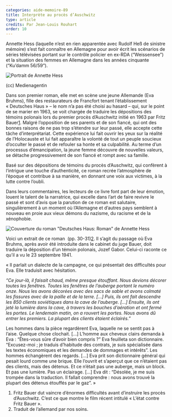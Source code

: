 ```yaml
---
categories: aide-memoire-89
title: Interprète au procès d’Auschwitz
type: article
credits: Par Jean-Louis Rouhart
order: 10
---
```

Annette Hess (laquelle n’est en rien apparentée avec Rudolf  Heß de sinistre mémoire) s’est fait connaître en Allemagne pour avoir écrit les scénarios de séries télévisées portant sur le contrôle policier en ex-RDA (“Weissensee”) et la situation des femmes en Allemagne dans les années cinquante (“Ku’damm 56/59”). 

![Portrait de Annette Hess](/assets/uploads/am89-10-annette-hessjpg.jpg "(cc) Medienagentin")

<span class="img-copyright">(cc) Medienagentin</span>

Dans son premier roman, elle met en scène une jeune Allemande (Eva Bruhms), fille  des restaurateurs de Francfort tenant l’établissement « Deutsches Haus » – le nom n’a pas été choisi au hasard – qui, sur le point de se marier en 1963, se voit chargée de traduire les dépositions des témoins polonais lors du premier procès d’Auschwitz initié en 1963 par Fritz Bauer[1](#footnote-1). Malgré l’opposition de ses parents et de son fiancé, qui ont des bonnes raisons de ne pas trop s’étendre sur leur passé, elle accepte cette tâche d’interprétariat. Cette expérience lui fait ouvrir les yeux sur la réalité de l’Holocauste et lui fait apparaître la volonté de tout un peuple soucieux d’occulter le passé et de refouler sa honte et sa culpabilité. Au terme d’un processus d’émancipation, la jeune femme découvre de nouvelles valeurs, se détache progressivement de son fiancé et rompt avec sa famille. 

Basé sur des dépositions de témoins du procès d’Auschwitz, qui confèrent à l’intrigue une touche d’authenticité, ce roman recrée l’atmosphère de l’époque et contribue à sa manière, en donnant une voix aux victimes, à la lutte contre l’oubli. 

Dans leurs commentaires, les lecteurs de ce livre font part de leur émotion, louent le talent de la narratrice, qui excelle dans l’art de faire revivre le passé et sont d’avis que la parution de ce roman est salutaire, singulièrement à un moment où l’Allemagne et d’autres pays semblent à nouveau en proie aux vieux démons du nazisme, du racisme et de la xénophobie. 

![Couverture du roman "Deutsches Haus: Roman" de Annette Hess](/assets/uploads/am89-10-deutsches-haus.jpg "Deutsches Haus: Roman")

Voici un extrait de ce roman  (pp. 30-31)[2](#footnote-2). Il s’agit du passage où Eva Bruhms, après avoir été introduite dans le cabinet du juge Bauer, doit traduire la déposition d’un témoin polonais, Jozef Gabor. Celui-ci raconte ce qu’il a vu le 23 septembre 1941.  

« Il parlait un dialecte de la campagne, ce qui présentait des difficultés pour Eva. Elle traduisit avec hésitation.

_“Ce jour-là, il faisait chaud, même presque étouffant. Nous devions décorer toutes les fenêtres. Toutes les fenêtres de l’auberge portant le numéro onze. Nous les avons décorées avec des sacs de sable et avons colmaté les fissures avec de la paille et de la terre. \[…] Puis, ils ont fait descendre les 850 clients soviétiques dans la cave de l’auberge. \[…] Ensuite, ils ont jeté la lumière dans la cave, à travers les bouches d’aération et ont fermé les portes. Le lendemain matin, on a rouvert les portes. Nous avons dû entrer les premiers. La plupart des clients étaient éclairés.”_

Les hommes dans la pièce regardèrent Eva, laquelle ne se sentit pas à l’aise. Quelque chose clochait. \[…] L’homme aux cheveux clairs demanda à Eva : “Êtes-vous sûre d’avoir bien compris ?” Eva feuilleta son dictionnaire. “Excusez-moi ; je traduis d’habitude des contrats, je suis spécialisée dans les textes économiques et les demandes de dommages et intérêts”. Les hommes échangèrent des regards. \[…] Eva prit son dictionnaire général qui pesait lourd comme une brique. Elle l’ouvrit et s’aperçut que ce n’étaient pas des clients, mais des détenus. Et ce n’était pas une auberge, mais un block. Et pas une lumière. Pas un éclairage. \[…]  Eva dit : “Désolée, je me suis trompée dans la traduction.  Il fallait comprendre : nous avons trouvé la plupart des détenus étouffés par le gaz”. »

1. Fritz Bauer dut vaincre d’énormes difficultés avant d’instruire les procès d’Auschwitz. C’est ce que montre le film récent intitulé « L’état contre Fritz Bauer ». 
2. Traduit de l’allemand par nos soins.
